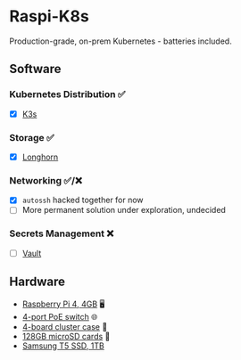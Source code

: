 # Raspi-K8s

Production-grade, on-prem Kubernetes - batteries included.

## Software

### Kubernetes Distribution ✅

- [x] [K3s](https://k3s.io)
### Storage ✅

- [x] [Longhorn](https://longhorn.io)


### Networking ✅/❌

- [x] `autossh` hacked together for now
- [ ] More permanent solution under exploration, undecided

### Secrets Management ❌

- [ ] [Vault](https://www.vaultproject.io)

## Hardware

- [Raspberry Pi 4, 4GB](https://www.raspberrypi.org/products/raspberry-pi-4-model-b/?variant=raspberry-pi-4-model-b-4gb) 🖥
- [4-port PoE switch](https://www.tp-link.com/us/business-networking/unmanaged-switch/tl-sg1005p/) 🌐
- [4-board cluster case](https://www.newegg.com/p/1B4-06RX-06YE8?Description=raspberry%20pi%20cluster&cm_re=raspberry_pi%20cluster-_-9SIA3TBD888144-_-Product) 🧳
- [128GB microSD cards](https://www.amazon.com/gp/product/B07BS3HLY9/ref=ppx_yo_dt_b_asin_title_o01_s00?ie=UTF8&psc=1) 💾
- [Samsung T5 SSD, 1TB](https://www.samsung.com/semiconductor/minisite/ssd/product/portable/t5/)